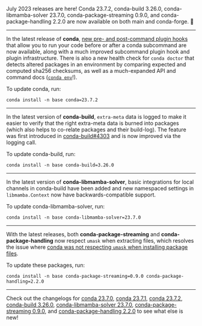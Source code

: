 July 2023 releases are here! Conda 23.7.2, conda-build 3.26.0, conda-libmamba-solver 23.7.0, conda-package-streaming 0.9.0, and conda-package-handling 2.2.0 are now available on both main and conda-forge. 🎊

* * *

In the latest release of **conda**, [new pre- and post-command plugin hooks](https://conda.org/blog/2023-07-31-latest-conda-release-includes-new-plugin-hooks) that allow you to run your code before or after a conda subcommand are now available, along with a much improved subcommand plugin hook and plugin infrastructure. There is also a new health check for `conda doctor` that detects altered packages in an environment by comparing expected and computed sha256 checksums, as well as a much-expanded API and command docs ([`conda env`](https://docs.conda.io/projects/conda/en/23.7.x/commands/env/index.html)!).

To update conda, run:

```
conda install -n base conda=23.7.2
```

* * *

In the latest version of **conda-build**, `extra-meta` data is logged to make it easier to verify that the right extra-meta data is burned into packages (which also helps to co-relate packages and their build-log). The feature was first introduced in [conda-build#4303](https://github.com/conda/conda-build/pull/4303) and is now improved via the logging call.

To update conda-build, run:

```
conda install -n base conda-build=3.26.0
```

* * *

In the latest version of **conda-libmamba-solver**, basic integrations for local channels in conda-build have been added and new namespaced settings in `libmamba.Context` now have backwards-compatible support.

To update conda-libmamba-solver, run:

```
conda install -n base conda-libmamba-solver=23.7.0
```

* * *

With the latest releases, both **conda-package-streaming** and **conda-package-handling** now respect `umask` when extracting files, which resolves the issue where [conda was not respecting `umask` when installing package files](https://github.com/conda/conda/issues/12829).

To update these packages, run:

```
conda install -n base conda-package-streaming=0.9.0 conda-package-handling=2.2.0
```

* * *

Check out the changelogs for [conda 23.7.0](https://github.com/conda/conda/releases/tag/23.7.0), [conda 23.7.1](https://github.com/conda/conda/releases/tag/23.7.1), [conda 23.7.2](https://github.com/conda/conda/releases/tag/23.7.2), [conda-build 3.26.0](https://github.com/conda/conda-build/releases/tag/3.26.0), [conda-libmamba-solver 23.7.0](https://github.com/conda/conda-libmamba-solver/releases/tag/23.7.0), [conda-package-streaming 0.9.0](https://github.com/conda/conda-package-streaming/releases/tag/v0.9.0), and [conda-package-handling 2.2.0](https://github.com/conda/conda-package-handling/releases/tag/2.2.0) to see what else is new!
